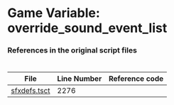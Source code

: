 # Game Variable: override_sound_event_list
### References in the original script files

#

| File | Line Number | Reference code |
| --- | --- | --- |
| [sfxdefs.tsct](../../../out/sfxdefs.tsct#L2276) | 2276 |  |
